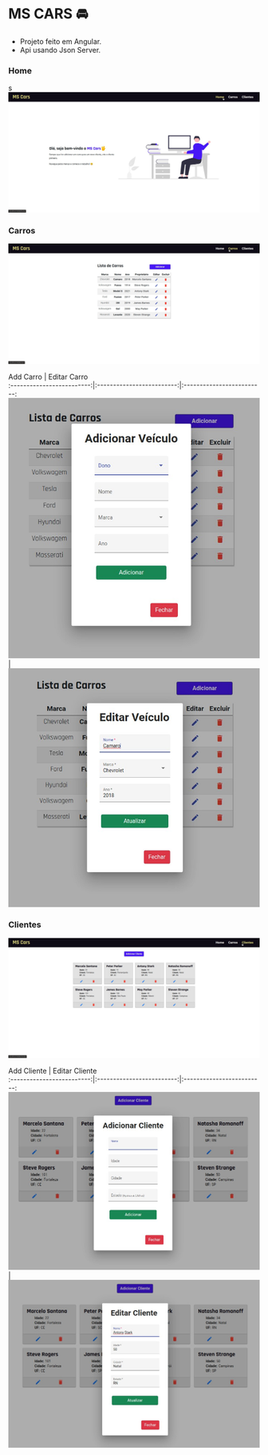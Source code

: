 # MS CARS 🚘

- Projeto feito em Angular.
- Api usando Json Server.

### Home
s
<img src = "./prints/home.jpg">

### Carros

<img src = "./prints/car-list.jpg">

Add Carro             |  Editar Carro            
:-------------------------:|:-------------------------:|:-------------------------:
<img src= "./prints/add-car.jpg">  |  <img src= "./prints/edit-car.jpg">

### Clientes

<img src = "./prints/clients.jpg">

Add Cliente             |  Editar Cliente            
:-------------------------:|:-------------------------:|:-------------------------:
<img src= "./prints/add-client.jpg">  |  <img src= "./prints/edit-client.jpg">

